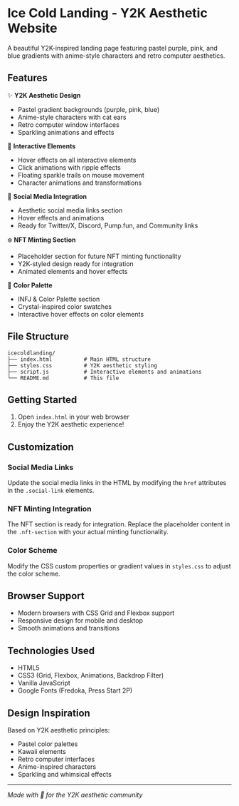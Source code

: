 # Ice Cold Landing - Y2K Aesthetic Website

A beautiful Y2K-inspired landing page featuring pastel purple, pink, and blue gradients with anime-style characters and retro computer aesthetics.

## Features

✨ **Y2K Aesthetic Design**
- Pastel gradient backgrounds (purple, pink, blue)
- Anime-style characters with cat ears
- Retro computer window interfaces
- Sparkling animations and effects

🎀 **Interactive Elements**
- Hover effects on all interactive elements
- Click animations with ripple effects
- Floating sparkle trails on mouse movement
- Character animations and transformations

🔗 **Social Media Integration**
- Aesthetic social media links section
- Hover effects and animations
- Ready for Twitter/X, Discord, Pump.fun, and Community links

❄️ **NFT Minting Section**
- Placeholder section for future NFT minting functionality
- Y2K-styled design ready for integration
- Animated elements and hover effects

🎨 **Color Palette**
- INFJ & Color Palette section
- Crystal-inspired color swatches
- Interactive hover effects on color elements

## File Structure

```
icecoldlanding/
├── index.html          # Main HTML structure
├── styles.css          # Y2K aesthetic styling
├── script.js           # Interactive elements and animations
└── README.md           # This file
```

## Getting Started

1. Open `index.html` in your web browser
2. Enjoy the Y2K aesthetic experience!

## Customization

### Social Media Links
Update the social media links in the HTML by modifying the `href` attributes in the `.social-link` elements.

### NFT Minting Integration
The NFT section is ready for integration. Replace the placeholder content in the `.nft-section` with your actual minting functionality.

### Color Scheme
Modify the CSS custom properties or gradient values in `styles.css` to adjust the color scheme.

## Browser Support

- Modern browsers with CSS Grid and Flexbox support
- Responsive design for mobile and desktop
- Smooth animations and transitions

## Technologies Used

- HTML5
- CSS3 (Grid, Flexbox, Animations, Backdrop Filter)
- Vanilla JavaScript
- Google Fonts (Fredoka, Press Start 2P)

## Design Inspiration

Based on Y2K aesthetic principles:
- Pastel color palettes
- Kawaii elements
- Retro computer interfaces
- Anime-inspired characters
- Sparkling and whimsical effects

---

*Made with 💜 for the Y2K aesthetic community*


